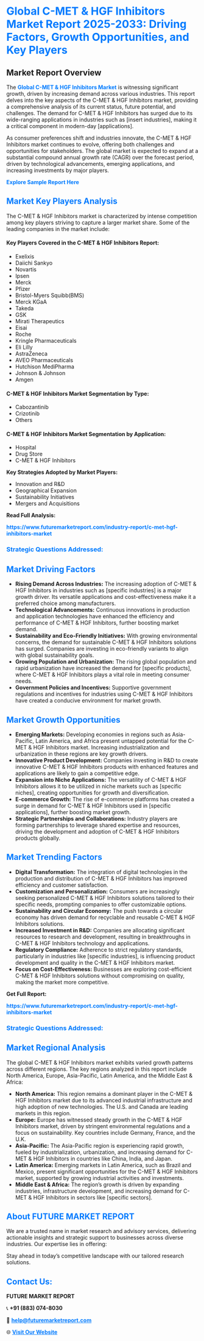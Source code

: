 <h1 style="color: #007BFF;">Global C-MET & HGF Inhibitors Market Report 2025-2033: Driving Factors, Growth Opportunities, and Key Players</h1>

<section id="overview">
<h2>Market Report Overview</h2>
<p>The <a href="https://www.futuremarketreport.com/industry-report/c-met-hgf-inhibitors-market" style="color: #007BFF; text-decoration: none;"><strong>Global C-MET & HGF Inhibitors Market</strong></a> is witnessing significant growth, driven by increasing demand across various industries. This report delves into the key aspects of the C-MET & HGF Inhibitors market, providing a comprehensive analysis of its current status, future potential, and challenges. The demand for C-MET & HGF Inhibitors has surged due to its wide-ranging applications in industries such as [insert industries], making it a critical component in modern-day [applications].</p>
<p>As consumer preferences shift and industries innovate, the C-MET & HGF Inhibitors market continues to evolve, offering both challenges and opportunities for stakeholders. The global market is expected to expand at a substantial compound annual growth rate (CAGR) over the forecast period, driven by technological advancements, emerging applications, and increasing investments by major players.</p>
</section>

<section id="overview">
<p><a href="https://www.futuremarketreport.com/request-sample/reportId=34218" style="color: #007BFF; text-decoration: none;"><strong>Explore Sample Report Here</strong></a></p>
</section>

<section id="key-players">
<h2 style="color: #007BFF;">Market Key Players Analysis</h2>
<p>The C-MET & HGF Inhibitors market is characterized by intense competition among key players striving to capture a larger market share. Some of the leading companies in the market include:</p>
<h4>Key Players Covered in the C-MET & HGF Inhibitors Report:</h4>
<ul><li>Exelixis</li><li>Daiichi Sankyo</li><li>Novartis</li><li>Ipsen</li><li>Merck</li><li>Pfizer</li><li>Bristol-Myers Squibb(BMS)</li><li>Merck KGaA</li><li>Takeda</li><li>GSK</li><li>Mirati Therapeutics</li><li>Eisai</li><li>Roche</li><li>Kringle Pharmaceuticals</li><li>Eli Lilly</li><li>AstraZeneca</li><li>AVEO Pharmaceuticals</li><li>Hutchison MediPharma</li><li>Johnson &amp; Johnson</li><li>Amgen</li></ul>
<h4>C-MET & HGF Inhibitors Market Segmentation by Type:</h4>
<ul><li>Cabozantinib</li><li>Crizotinib</li><li>Others</li></ul>

<h4>C-MET & HGF Inhibitors Market Segmentation by Application:</h4>
<ul><li>Hospital</li><li>Drug Store</li><li>C-MET &amp; HGF Inhibitors</li></ul>
<p><strong>Key Strategies Adopted by Market Players:</strong></p>
<ul>
<li>Innovation and R&D</li>
<li>Geographical Expansion</li>
<li>Sustainability Initiatives</li>
<li>Mergers and Acquisitions</li>
</ul>
</section>

<section>
<p><strong>Read Full Analysis: </strong></p><a href="https://www.futuremarketreport.com/industry-report/c-met-hgf-inhibitors-market" style="color: #007BFF; text-decoration: none;"><strong>https://www.futuremarketreport.com/industry-report/c-met-hgf-inhibitors-market</strong></a>
<h3 style="color: #007BFF;">Strategic Questions Addressed:</h3>
</section>

<section id="driving-factors">
<h2 style="color: #007BFF;">Market Driving Factors</h2>
<ul>
<li><strong>Rising Demand Across Industries:</strong> The increasing adoption of C-MET & HGF Inhibitors in industries such as [specific industries] is a major growth driver. Its versatile applications and cost-effectiveness make it a preferred choice among manufacturers.</li>
<li><strong>Technological Advancements:</strong> Continuous innovations in production and application technologies have enhanced the efficiency and performance of C-MET & HGF Inhibitors, further boosting market demand.</li>
<li><strong>Sustainability and Eco-Friendly Initiatives:</strong> With growing environmental concerns, the demand for sustainable C-MET & HGF Inhibitors solutions has surged. Companies are investing in eco-friendly variants to align with global sustainability goals.</li>
<li><strong>Growing Population and Urbanization:</strong> The rising global population and rapid urbanization have increased the demand for [specific products], where C-MET & HGF Inhibitors plays a vital role in meeting consumer needs.</li>
<li><strong>Government Policies and Incentives:</strong> Supportive government regulations and incentives for industries using C-MET & HGF Inhibitors have created a conducive environment for market growth.</li>
</ul>
</section>

<section id="growth-opportunities">
<h2 style="color: #007BFF;">Market Growth Opportunities</h2>
<ul>
<li><strong>Emerging Markets:</strong> Developing economies in regions such as Asia-Pacific, Latin America, and Africa present untapped potential for the C-MET & HGF Inhibitors market. Increasing industrialization and urbanization in these regions are key growth drivers.</li>
<li><strong>Innovative Product Development:</strong> Companies investing in R&D to create innovative C-MET & HGF Inhibitors products with enhanced features and applications are likely to gain a competitive edge.</li>
<li><strong>Expansion into Niche Applications:</strong> The versatility of C-MET & HGF Inhibitors allows it to be utilized in niche markets such as [specific niches], creating opportunities for growth and diversification.</li>
<li><strong>E-commerce Growth:</strong> The rise of e-commerce platforms has created a surge in demand for C-MET & HGF Inhibitors used in [specific applications], further boosting market growth.</li>
<li><strong>Strategic Partnerships and Collaborations:</strong> Industry players are forming partnerships to leverage shared expertise and resources, driving the development and adoption of C-MET & HGF Inhibitors products globally.</li>
</ul>
</section>

<section id="trending-factors">
<h2 style="color: #007BFF;">Market Trending Factors</h2>
<ul>
<li><strong>Digital Transformation:</strong> The integration of digital technologies in the production and distribution of C-MET & HGF Inhibitors has improved efficiency and customer satisfaction.</li>
<li><strong>Customization and Personalization:</strong> Consumers are increasingly seeking personalized C-MET & HGF Inhibitors solutions tailored to their specific needs, prompting companies to offer customizable options.</li>
<li><strong>Sustainability and Circular Economy:</strong> The push towards a circular economy has driven demand for recyclable and reusable C-MET & HGF Inhibitors solutions.</li>
<li><strong>Increased Investment in R&D:</strong> Companies are allocating significant resources to research and development, resulting in breakthroughs in C-MET & HGF Inhibitors technology and applications.</li>
<li><strong>Regulatory Compliance:</strong> Adherence to strict regulatory standards, particularly in industries like [specific industries], is influencing product development and quality in the C-MET & HGF Inhibitors market.</li>
<li><strong>Focus on Cost-Effectiveness:</strong> Businesses are exploring cost-efficient C-MET & HGF Inhibitors solutions without compromising on quality, making the market more competitive.</li>
</ul>
</section>

<section>
<p><strong>Get Full Report: </strong></p><a href="https://www.futuremarketreport.com/industry-report/c-met-hgf-inhibitors-market" style="color: #007BFF; text-decoration: none;"><strong>https://www.futuremarketreport.com/industry-report/c-met-hgf-inhibitors-market</strong></a>
<h3 style="color: #007BFF;">Strategic Questions Addressed:</h3>
</section>


<section id="regional-analysis">
<h2 style="color: #007BFF;">Market Regional Analysis</h2>
<p>The global C-MET & HGF Inhibitors market exhibits varied growth patterns across different regions. The key regions analyzed in this report include North America, Europe, Asia-Pacific, Latin America, and the Middle East & Africa:</p>
<ul>
<li><strong>North America:</strong> This region remains a dominant player in the C-MET & HGF Inhibitors market due to its advanced industrial infrastructure and high adoption of new technologies. The U.S. and Canada are leading markets in this region.</li>
<li><strong>Europe:</strong> Europe has witnessed steady growth in the C-MET & HGF Inhibitors market, driven by stringent environmental regulations and a focus on sustainability. Key countries include Germany, France, and the U.K.</li>
<li><strong>Asia-Pacific:</strong> The Asia-Pacific region is experiencing rapid growth, fueled by industrialization, urbanization, and increasing demand for C-MET & HGF Inhibitors in countries like China, India, and Japan.</li>
<li><strong>Latin America:</strong> Emerging markets in Latin America, such as Brazil and Mexico, present significant opportunities for the C-MET & HGF Inhibitors market, supported by growing industrial activities and investments.</li>
<li><strong>Middle East & Africa:</strong> The region’s growth is driven by expanding industries, infrastructure development, and increasing demand for C-MET & HGF Inhibitors in sectors like [specific sectors].</li>
</ul>
</section>

<footer>
<h2 style="color: #007BFF;">About FUTURE MARKET REPORT</h2>
<p>We are a trusted name in market research and advisory services, delivering actionable insights and strategic support to businesses across diverse industries. Our expertise lies in offering:</p>

<p>Stay ahead in today’s competitive landscape with our tailored research solutions.</p>

<h2 style="color: #007BFF;">Contact Us:</h2>
<p><strong>FUTURE MARKET REPORT</strong></p>
<p>📞 <strong>+91 (883) 074-8030</strong></p>
<p>📧 <strong><a href="mailto:help@futuremarketreport.com" style="color: #007BFF;">help@futuremarketreport.com</a></strong></p>
<p>🌐 <strong><a href="https://www.futuremarketreport.com/" style="color: #007BFF;">Visit Our Website</a></strong></p>
</footer>